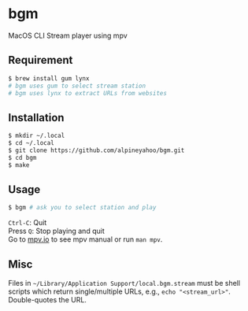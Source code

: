 # bgm
MacOS CLI Stream player using mpv

## Requirement
```bash
$ brew install gum lynx
# bgm uses gum to select stream station
# bgm uses lynx to extract URLs from websites
```

## Installation
```bash
$ mkdir ~/.local
$ cd ~/.local
$ git clone https://github.com/alpineyahoo/bgm.git
$ cd bgm
$ make
```

## Usage
```bash
$ bgm # ask you to select station and play
```
`Ctrl-C`: Quit  
Press `Q`: Stop playing and quit  
Go to [mpv.io](https://mpv.io) to see mpv manual or run `man mpv`.

## Misc
Files in `~/Library/Application Support/local.bgm.stream` must be shell scripts which return single/multiple URLs, e.g., `echo "<stream_url>"`. Double-quotes the URL.
